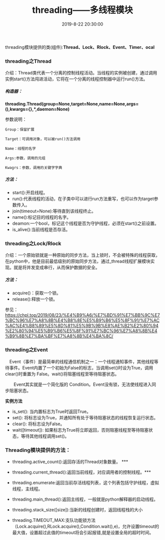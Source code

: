 ﻿---
title: threading——多线程模块
id: 9
date: 2019-8-22 20:30:00
tags: 第三方模块
comment: true
---

threading模块提供的类(组件):**Thread、Lock、Rlock、Event、Timer、ocal**

### threading之Thread

介绍：Thread类代表一个分离的控制线程活动。当线程的实例被创建，通过调用实例start()方法闯进活动，它将在一个分离的线程控制器中运行run()方法。

##### 构造器：

**threading.Thread(group=None,target=None,name=None,args=(),kwargs={},\*,daemon=None)**

参数说明：

```
Group：保留扩展

Target：可调用对象，可以被run()方法调用

Name：线程的名字

Args:参数，调用的元组

Kwagrs：参数，调用的关键字字典
```

<!-----more----->

##### 方法：

- start():开启线程。
- run():代表线程的活动，在子类中可以进行run方法重写，也可以作为target参数传入。
- join(timeout=None):等待直到该线程终止。
- name():标记目的线程的名字。
- deamon:一个bool，标记这个线程是否为守护线程，必须在start()之前设置。
- is_alive():当前线程是否存活。

### threading之Lock/Rlock

介绍：一个原始锁就是一种原始的同步方法，当上锁时，不会被特殊的线程获取，在python中，他是目前最低级别的原始同步方法，通过_thread线程扩展模块实现。就是将并发变成串行，从而保护数据的安全。

##### 方法：

- acquire()：获取一个锁。
- release():释放一个锁。

参见：https://chpl.top/2019/08/23/%E4%B9%A6/%E7%BD%91%E7%BB%9C%E7%BC%96%E7%A8%8B%E4%B8%8E%E5%B9%B6%E5%8F%91/%E7%AC%AC%E4%B8%89%E5%8D%81%E5%9B%9B%E8%AE%B2%E2%80%94%E2%80%94%E5%B9%B6%E5%8F%91%E7%BC%96%E7%A8%8B%E4%B9%8B%E7%BA%BF%E7%A8%8B%E4%BA%8C/

### threading之Event

　Event（事件）是最简单的线程通信机制之一：一个线程通知事件，其他线程等待事件。Event内置了一个初始为False的标志，当调用set()时设为True，调用clear()时重置为 False。wait()将阻塞线程至等待阻塞状态。

　　Event其实就是一个简化版的 Condition。Event没有锁，无法使线程进入同步阻塞状态。

**实例方法**

- is_set(): 当内置标志为True时返回True。 
- set(): 将标志设为True，并通知所有处于等待阻塞状态的线程恢复运行状态。 
- clear(): 将标志设为False。 
- wait([timeout]): 如果标志为True将立即返回，否则阻塞线程至等待阻塞状态，等待其他线程调用set()。

### Threading模块提供的方法：

- threading.active_count():返回存活的Thread对象数量。 ***

- threading.current_thread():返回当前线程，对应调用者的控制线程。***

- threading.enumerate:返回当前存活线程列表，这个列表包括守护线程，虚拟线程，主线程。

- threading.main_thread():返回主线程，一般就是python解释器的启动线程。

- threading.stack_size([size]):当新的线程创建时，返回线程栈的大小

- threading.TIMEOUT_MAX:支队功能锁方法（Lock.acquire(),RLock.acquire(),Condition.wait(),e)，允许设置timeout的最大值，设置超过此值的timeout将会引起报错,就是设置全局的超时时间。